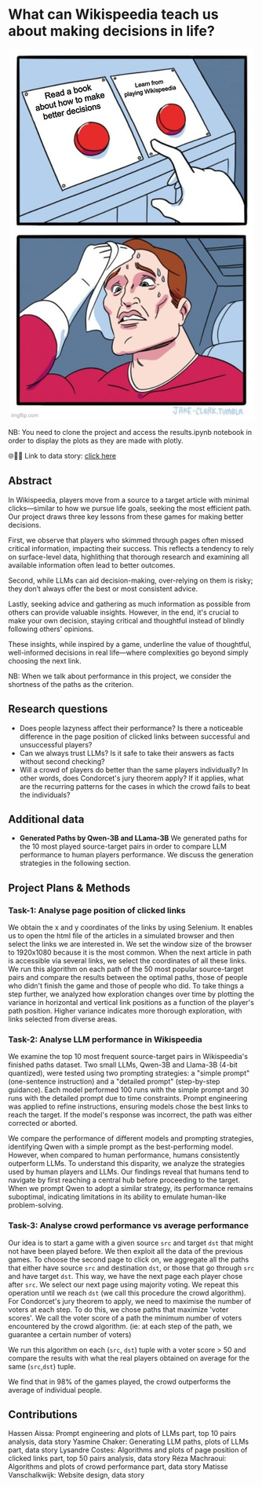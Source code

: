 # What can Wikispeedia teach us about making decisions in life?
<div align="center">
  <img src="data/tadaa_meme.jpg">
</div>

NB: You need to clone the project and access the results.ipynb notebook in order to display the plots as they are made with plotly.

🌐🧞‍♂️ Link to data story: [click here](https://how-to-make-decisions-according-to-wikispeedia.b12sites.com/index)

## Abstract

<!-- 164 words -->

In Wikispeedia, players move from a source to a target article with minimal clicks—similar to how we pursue life goals, seeking the most efficient path. Our project draws three key lessons from these games for making better decisions.

First, we observe that players who skimmed through pages often missed critical information, impacting their success. This reflects a tendency to rely on surface-level data, highlithing that thorough research and examining all available information often lead to better outcomes.

Second, while LLMs can aid decision-making, over-relying on them is risky; they don’t always offer the best or most consistent advice.

Lastly, seeking advice and gathering as much information as possible from others can provide valuable insights. However, in the end, it's crucial to make your own decision, staying critical and thoughtful instead of blindly following others' opinions.

These insights, while inspired by a game, underline the value of thoughtful, well-informed decisions in real life—where complexities go beyond simply choosing the next link.

NB: When we talk about performance in this project, we consider the shortness of the paths as the criterion.


## Research questions

- Does people lazyness affect their performance? Is there a noticeable difference in the page position of clicked links between successful and unsuccessful players?
- Can we always trust LLMs? Is it safe to take their answers as facts without second checking?
- Will a crowd of players do better than the same players individually? In other words, does Condorcet's jury theorem apply? If it applies, what are the recurring patterns for the cases in which the crowd fails to beat the individuals?

## Additional data

- **Generated Paths by Qwen-3B and LLama-3B**
  We generated paths for the 10 most played source-target pairs in order to compare LLM performance to human players performance. We discuss the generation strategies in the following section.


## Project Plans & Methods

### Task-1: Analyse page position of clicked links

We obtain the x and y coordinates of the links by using Selenium. It enables us to open the html file of the articles in a simulated browser and then select the links we are interested in. We set the window size of the browser to 1920x1080 because it is the most common. When the next article in path is accessible via several links, we select the coordinates of all these links.
We run this algorithm on each path of the 50 most popular source-target pairs and compare the results between the optimal paths, those of people who didn't finish the game and those of people who did. To take things a step further, we analyzed how exploration changes over time by plotting the variance in horizontal and vertical link positions as a function of the player's path position. Higher variance indicates more thorough exploration, with links selected from diverse areas.

### Task-2: Analyse LLM performance in Wikispeedia

We examine the top 10 most frequent source-target pairs in Wikispeedia's finished paths dataset. Two small LLMs, Qwen-3B and Llama-3B (4-bit quantized), were tested using two prompting strategies: a "simple prompt" (one-sentence instruction) and a "detailed prompt" (step-by-step guidance). Each model performed 100 runs with the simple prompt and 30 runs with the detailed prompt due to time constraints. Prompt engineering was applied to refine instructions, ensuring models chose the best links to reach the target. If the model's response was incorrect, the path was either corrected or aborted.

We compare the performance of different models and prompting strategies, identifying Qwen with a simple prompt as the best-performing model. However, when compared to human performance, humans consistently outperform LLMs. To understand this disparity, we analyze the strategies used by human players and LLMs. Our findings reveal that humans tend to navigate by first reaching a central hub before proceeding to the target. When we prompt Qwen to adopt a similar strategy, its performance remains suboptimal, indicating limitations in its ability to emulate human-like problem-solving.

### Task-3: Analyse crowd performance vs average performance

Our idea is to start a game with a given source `src` and target `dst` that might not have been played before. We then exploit all the data of the previous games. To choose the second page to click on, we aggregate all the paths that either have source `src` and destination `dst`, or those that go through `src` and have target `dst`. This way, we have the next page each player chose after `src`. We select our next page using majority voting. We repeat this operation until we reach `dst` (we call this procedure the crowd algorithm). For Condorcet's jury theorem to apply, we need to maximise the number of voters at each step. To do this, we chose paths that maximize 'voter scores'. We call the voter score of a path the minimum number of voters encountered by the crowd algorithm. (ie: at each step of the path, we guarantee a certain number of voters)

We run this algorithm on each (`src`, `dst`) tuple with a voter score > 50 and compare the results with what the real players obtained on average for the same (`src`,`dst`) tuple.

We find that in 98% of the games played, the crowd outperforms the average of individual people.


## Contributions 

Hassen Aissa: Prompt engineering and plots of LLMs part, top 10 pairs analysis, data story
Yasmine Chaker: Generating LLM paths, plots of LLMs part, data story
Lysandre Costes: Algorithms and plots of page position of clicked links part, top 50 pairs analysis, data story
Réza Machraoui: Algorithms and plots of crowd performance part, data story
Matisse Vanschalkwijk: Website design, data story


